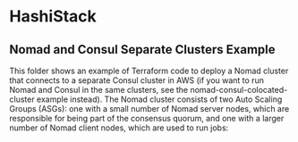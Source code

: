 # HashiStack


## Nomad and Consul Separate Clusters Example
This folder shows an example of Terraform code to deploy a Nomad cluster that connects to a separate Consul cluster in AWS (if you want to run Nomad and Consul in the same clusters, see the nomad-consul-colocated-cluster example instead). The Nomad cluster consists of two Auto Scaling Groups (ASGs): one with a small number of Nomad server nodes, which are responsible for being part of the consensus quorum, and one with a larger number of Nomad client nodes, which are used to run jobs:
